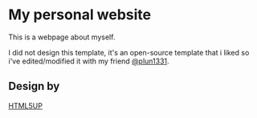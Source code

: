 # My personal website
This is a webpage about myself.

I did not design this template, it's an open-source template that i liked so i've edited/modified it with my friend [@plun1331](https://github.com/plun1331/).
## Design by
[HTML5UP](https://html5up.net/)
